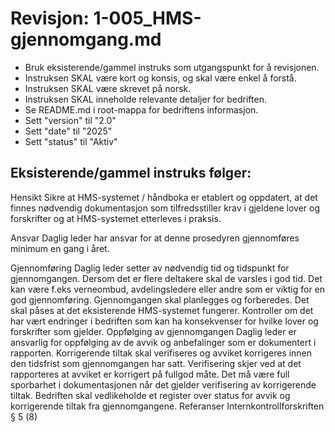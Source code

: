 # Revisjon: 1-005_HMS-gjennomgang.md

- Bruk eksisterende/gammel instruks som utgangspunkt for å revisjonen.
- Instruksen SKAL være kort og konsis, og skal være enkel å forstå.
- Instruksen SKAL være skrevet på norsk.
- Instruksen SKAL inneholde relevante detaljer for bedriften.
- Se README.md i root-mappa for bedriftens informasjon.
- Sett "version" til "2.0"
- Sett "date" til "2025"
- Sett "status" til "Aktiv"

## Eksisterende/gammel instruks følger:

Hensikt
Sikre at HMS-systemet / håndboka er etablert og oppdatert, at det finnes nødvendig dokumentasjon som tilfredsstiller krav i gjeldene lover og forskrifter og at HMS-systemet etterleves i praksis.

Ansvar
Daglig leder har ansvar for at denne prosedyren gjennomføres minimum en gang i året.

Gjennomføring
Daglig leder setter av nødvendig tid og tidspunkt for gjennomgangen.
Dersom det er flere deltakere skal de varsles i god tid. Det kan være f.eks verneombud, avdelingsledere eller andre som er viktig for en god gjennomføring.
Gjennomgangen skal planlegges og forberedes.
Det skal påses at det eksisterende HMS-systemet fungerer.
Kontroller om det har vært endringer i bedriften som kan ha konsekvenser for hvilke lover og forskrifter som gjelder.
Oppfølging av gjennomgangen
Daglig leder er ansvarlig for oppfølging av de avvik og anbefalinger som er dokumentert i rapporten.
Korrigerende tiltak skal verifiseres og avviket korrigeres innen den tidsfrist som gjennomgangen har satt.
Verifisering skjer ved at det rapporteres at avviket er korrigert på fullgod måte.
Det må være full sporbarhet i dokumentasjonen når det gjelder verifisering av korrigerende tiltak.
Bedriften skal vedlikeholde et register over status for avvik og korrigerende tiltak fra gjennomgangene.
Referanser
Internkontrollforskriften § 5 (8)
